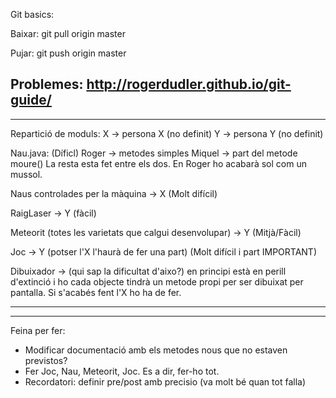 Git basics:

Baixar:
git pull origin master

Pujar:
git push origin master

Problemes:
http://rogerdudler.github.io/git-guide/
------------------------------------------------------------
------------------------------------------------------------

Repartició de moduls:
X -> persona X (no definit)
Y -> persona Y (no definit)

Nau.java: (Díficl)
	Roger -> metodes simples
	Miquel -> part del metode moure()
	La resta esta fet entre els dos.
	En Roger ho acabarà sol com un mussol.

Naus controlades per la màquina -> X (Molt difícil)

RaigLaser -> Y (fàcil)

Meteorit (totes les varietats que calgui desenvolupar) -> Y (Mitjà/Fàcil)

Joc -> Y (potser l'X l'haurà de fer una part) (Molt difícil i part IMPORTANT)

Dibuixador -> (qui sap la dificultat d'aixo?) en principi està en perill d'extinció i ho cada objecte
tindrà un metode propi per ser dibuixat per pantalla.
Si s'acabés fent l'X ho ha de fer.

------------------------------------------------------------
------------------------------------------------------------
Feina per fer:

- Modificar documentació amb els metodes nous que no estaven previstos?
- Fer Joc, Nau, Meteorit, Joc. Es a dir, fer-ho tot.
- Recordatori: definir pre/post amb precisio (va molt bé quan tot falla)

